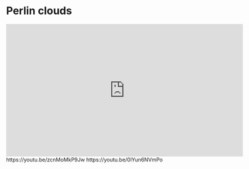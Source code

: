 <!--
  date: 2009-02-28
  modified: 2020-07-29
  slug: perlin-clouds
  type: post
-->

# Perlin clouds

<iframe width="640" height="360"
  src="https://www.youtube.com/embed/zcnMoMkP9Jw"
  frameborder="0"></iframe>
https://youtu.be/zcnMoMkP9Jw
https://youtu.be/0lYun6NVmPo
<!--
	Sjeiti.addFlv("pcloud.flv", 256,256,"pcloud");
	Sjeiti.addFlv("Fire_IV.flv",256,256,"fire");
	Sjeiti.addFlv("terraformer.flv",256,256,"terraformer");
	Sjeiti.addFlv("Seventies.flv",256,256,"Seventies");
	Sjeiti.addFlv("eye.flv",256,256,"eye");
	Sjeiti.addFlv("splasher.flv",256,256,"splasher");
	Sjeiti.addFlv("ammonite.flv",256,256,"ammonite");
	Sjeiti.addFlv("seawater.flv",256,256,"seawater");
-->
